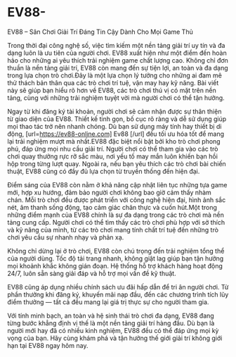 # EV88-
EV88 – Sân Chơi Giải Trí Đáng Tin Cậy Dành Cho Mọi Game Thủ

Trong thời đại công nghệ số, việc tìm kiếm một nền tảng giải trí uy tín và đa dạng luôn là ưu tiên của người chơi. EV88 xuất hiện như một điểm đến hoàn hảo cho những ai yêu thích trải nghiệm game chất lượng cao. Không chỉ đơn thuần là nền tảng giải trí, EV88 còn mang đến sự tiện lợi, an toàn và đa dạng trong lựa chọn trò chơi.Đây là một lựa chọn lý tưởng cho những ai đam mê thử thách bản thân qua các trò chơi trí tuệ, vận may hay kỹ năng. Bài viết này sẽ giúp bạn hiểu rõ hơn về EV88, các trò chơi thú vị có mặt trên nền tảng, cùng với những trải nghiệm tuyệt vời mà người chơi có thể tận hưởng.

Ngay từ khi đăng ký tài khoản, người chơi sẽ cảm nhận được sự thân thiện từ giao diện của EV88. Thiết kế tinh gọn, bố cục rõ ràng và dễ sử dụng giúp mọi thao tác trở nên nhanh chóng. Dù bạn sử dụng máy tính hay thiết bị di động, [url=https://ev88-online.com] Ev88 [/url]  đều tối ưu hóa tốt để mang lại trải nghiệm mượt mà nhất.EV88 đặc biệt nổi bật bởi kho trò chơi phong phú, đáp ứng mọi nhu cầu giải trí. Người chơi có thể tham gia vào các trò chơi quay thưởng rực rỡ sắc màu, nơi yếu tố may mắn luôn khiến bạn hồi hộp trong từng lượt quay. Ngoài ra, nếu bạn yêu thích các trò chơi bài chiến thuật, EV88 cũng có đầy đủ lựa chọn từ truyền thống đến hiện đại.

Điểm sáng của EV88 còn nằm ở khả năng cập nhật liên tục những tựa game mới, hợp xu hướng, đảm bảo người chơi không bao giờ cảm thấy nhàm chán. Mỗi trò chơi đều được phát triển với công nghệ hiện đại, hình ảnh sắc nét, âm thanh sống động, tạo cảm giác chân thực và cuốn hút.Một trong những điểm mạnh của EV88 chính là sự đa dạng trong các trò chơi mà nền tảng cung cấp. Người chơi có thể tìm thấy các trò chơi phù hợp với sở thích và kỹ năng của mình, từ các trò chơi mang tính chất trí tuệ đến những trò chơi yêu cầu sự nhanh nhạy và phản xạ.

Không chỉ dừng lại ở trò chơi, EV88 còn chú trọng đến trải nghiệm tổng thể của người dùng. Tốc độ tải trang nhanh, không giật lag giúp bạn tận hưởng mọi khoảnh khắc không gián đoạn. Hệ thống hỗ trợ khách hàng hoạt động 24/7, luôn sẵn sàng giải đáp và hỗ trợ mọi vấn đề kỹ thuật.

EV88 cũng áp dụng nhiều chính sách ưu đãi hấp dẫn để tri ân người chơi. Từ phần thưởng khi đăng ký, khuyến mãi nạp đầu, đến các chương trình tích lũy điểm thưởng — tất cả đều mang lại giá trị thực sự cho người tham gia.

Với tính minh bạch, an toàn và hệ sinh thái trò chơi đa dạng, EV88 đang từng bước khẳng định vị thế là một nền tảng giải trí hàng đầu. Dù bạn là người mới hay đã có nhiều kinh nghiệm, EV88 đều có thể đáp ứng mọi kỳ vọng của bạn. Hãy cùng khám phá và tận hưởng thế giới giải trí không giới hạn tại EV88 ngay hôm nay.
